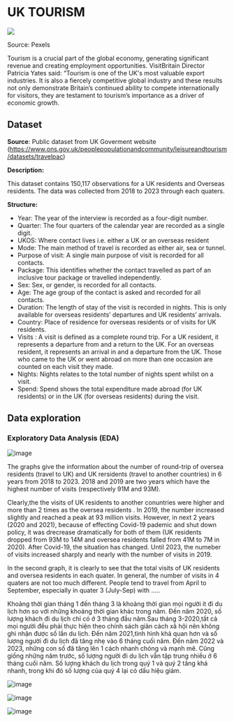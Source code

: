 # UK TOURISM
![](https://images.pexels.com/photos/672532/pexels-photo-672532.jpeg)

Source: Pexels

Tourism is a crucial part of the global economy, generating significant revenue and creating employment opportunities. VisitBritain Director Patricia Yates said: “Tourism is one of the UK's most valuable export industries. It is also a fiercely competitive global industry and these results not only demonstrate Britain’s continued ability to compete internationally for visitors, they are testament to tourism’s importance as a driver of economic growth.

## Dataset

**Source**: Public dataset from UK Goverment website (https://www.ons.gov.uk/peoplepopulationandcommunity/leisureandtourism/datasets/travelpac)

**Description:**

This dataset contains 150,117 observations for a UK residents and Overseas residents. The data was collected from 2018 to 2023 through each quaters.

**Structure:**

- Year: The year of the interview is recorded as a four-digit number.
- Quarter: The four quarters of the calendar year are recorded as a single digit.
- UKOS: Where contact lives i.e. either a UK or an overseas resident
- Mode: The main method of travel is recorded as either air, sea or tunnel.
- Purpose of visit: A single main purpose of visit is recorded for all contacts.
- Package: This identifies whether the contact travelled as part of an inclusive tour package or travelled independently.
- Sex: Sex, or gender, is recorded for all contacts.
- Age: The age group of the contact is asked and recorded for all contacts.
- Duration: The length of stay of the visit is recorded in nights. This is only available for overseas residents’ departures and UK residents’ arrivals.
- Country: Place of residence for overseas residents or of visits for UK residents.
- Visits : A visit is defined as a complete round trip. For a UK resident, it represents a departure from and a return to the UK. For an overseas resident, it represents an arrival in and a departure from the UK. Those who came to the UK or went abroad on more than one occasion are counted on each visit they made.
- Nights: Nights relates to the total number of nights spent whilst on a visit.
- Spend: Spend shows the total expenditure made abroad (for UK residents) or in the UK (for overseas residents) during the visit. 

## Data exploration
  
### Exploratory Data Analysis (EDA)

![image](https://github.com/user-attachments/assets/92fa8969-47b5-40e9-89c4-fa97cfed13a1)


The graphs give the information about the number of round-trip of oversea residents (travel to UK) and UK rersidents (travel to another countries) in 6 years from 2018 to 2023. 2018 and 2019 are two years which have the highest number of visits (respectively 91M and 93M). 

Clearly,the the visits of UK residents to another conuntries were higher and more than 2 times as the oversea residents . In 2019, the number increased slightly and reached a peak at 93 million visits. However, in next 2 years (2020 and 2021), because of effecting Covid-19 pademic and shut down policy, it was drecrease dramatically for both of them (UK residents dropped from 93M to 14M and oversea residents falled from 41M to 7M in 2020). After Covid-19, the situation has changed. Until 2023, the numeber of visits increased sharply and nearly with the number of visits in 2019.

In the second graph, it is clearly to see that the total visits of UK residents and oversea residents in each quater. In general, the number of visits in 4 quaters are not too much different. People tend to travel from April to September, especially in quater 3 (July-Sep) with .....

Khoảng thời gian tháng 1 đến tháng 3 là khoảng thời gian mọi người ít đi du lịch hơn so với những khoảng thời gian khác trong năm. Đến năm 2020, số lượng khách đi du lịch chỉ có ở 3 tháng đầu năm.Sau tháng 3-2020,tất cả mọi người đều phải thực hiện theo chính sách giãn cách xã hội nên không ghi nhận được số lần du lịch. Đến năm 2021,tình hình khả quan hơn và số lượng người đi du lịch đã tăng nhẹ vào 6 tháng cuối năm. Đến năm 2022 và 2023, những con số đã tăng lên 1 cách nhanh chóng và mạnh mẽ. Cũng giống những năm trước, số lượng người đi du lịch vẫn tập trung nhiều ở 6 tháng cuối năm. Số lượng khách du lịch trong quý 1 và quý 2 tăng khá nhanh, trong khi đó số lượng của quý 4 lại có dấu hiệu giảm.
 
  
![image](https://github.com/user-attachments/assets/3b27e4a0-579a-4189-a1a4-3faf9cce8e3d)


![image](https://github.com/user-attachments/assets/ec958b79-82cb-40b2-85f6-5a2ef4b5e576)

  

![image](https://github.com/user-attachments/assets/ba3e10cd-2ac3-439c-a01f-7e898b057134)
